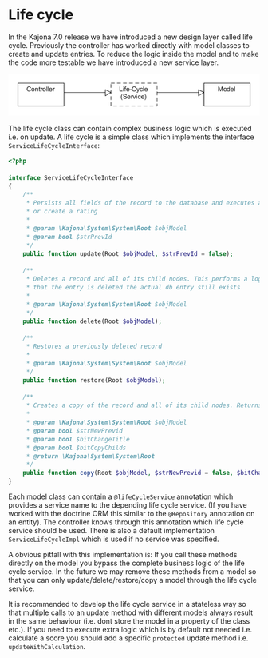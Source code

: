 # Life cycle

In the Kajona 7.0 release we have introduced a new design layer called life cycle. 
Previously the controller has worked directly with model classes to create and update
entries. To reduce the logic inside the model and to make the code more testable we 
have introduced a new service layer.

![life_cycle_design]

The life cycle class can contain complex business logic which is executed i.e. on update.
A life cycle is a simple class which implements the interface `ServiceLifeCycleInterface`:

```php
<?php

interface ServiceLifeCycleInterface
{
    /**
     * Persists all fields of the record to the database and executes additional business logic i.e. sending a message
     * or create a rating
     *
     * @param \Kajona\System\System\Root $objModel
     * @param bool $strPrevId
     */
    public function update(Root $objModel, $strPrevId = false);

    /**
     * Deletes a record and all of its child nodes. This performs a logically delete that means that we set only a flag
     * that the entry is deleted the actual db entry still exists
     *
     * @param \Kajona\System\System\Root $objModel
     */
    public function delete(Root $objModel);

    /**
     * Restores a previously deleted record
     *
     * @param \Kajona\System\System\Root $objModel
     */
    public function restore(Root $objModel);

    /**
     * Creates a copy of the record and all of its child nodes. Returns the new created record
     *
     * @param \Kajona\System\System\Root $objModel
     * @param bool $strNewPrevid
     * @param bool $bitChangeTitle
     * @param bool $bitCopyChilds
     * @return \Kajona\System\System\Root
     */
    public function copy(Root $objModel, $strNewPrevid = false, $bitChangeTitle = true, $bitCopyChilds = true);
}
```

Each model class can contain a `@lifeCycleService` annotation which provides a service name to the 
depending life cycle service. (If you have worked with the doctrine ORM this similar to the 
`@Repository` annotation on an entity). The controller knows through this annotation which life cycle
service should be used. There is also a default implementation `ServiceLifeCycleImpl` which is used 
if no service was specified.

A obvious pitfall with this implementation is: If you call these methods directly on the model you 
bypass the complete business logic of the life cycle service. In the future we may remove these 
methods from a model so that you can only update/delete/restore/copy a model through the life cycle 
service.

It is recommended to develop the life cycle service in a stateless way so that multiple calls to
an update method with different models always result in the same behaviour (i.e. dont store the 
model in a property of the class etc.). If you need to execute extra logic which is by default not 
needed i.e. calculate a score you should add a specific `protected` update method i.e. 
`updateWithCalculation`.


[life_cycle_design]: img/life_cycle_design.png
